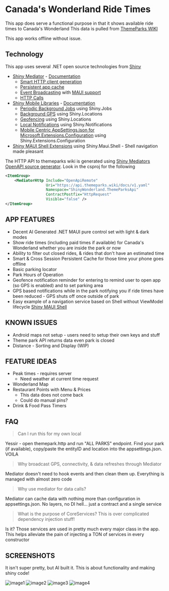 # Canada's Wonderland Ride Times

This app does serve a functional purpose in that it shows available ride times to Canada's Wonderland
This data is pulled from [ThemeParks WIKI](https://themeparks.wiki/)

This app works offline without issue.

## Technology
This app uses several .NET open source technologies from [Shiny](https://github.com/shinyorg)

* [Shiny Mediator](https://github.com/shinyorg/mediator) - [Documentation](https://shinylib.net/mediator/)
  * [Smart HTTP client generation](https://shinylib.net/mediator/extensions/http/)
  * [Persistent app cache](https://shinylib.net/mediator/middleware/caching/#persistent-cache)
  * [Event Broadcasting](https://shinylib.net/mediator/events/) with [MAUI support](https://shinylib.net/mediator/extensions/maui/)
  * [HTTP Calls](https://shinylib.net/mediator/extensions/http)
* [Shiny Mobile Libraries](https://github.com/shinyorg/shiny) - [Documentation](https://shinylib.net)
  * [Periodic Background Jobs](https://shinylib.net/client/jobs/) using Shiny.Jobs
  * [Background GPS](https://shinylib.net/client/locations/gps/) using Shiny.Locations
  * [Geofencing](https://shinylib.net/client/locations/geofencing/) using Shiny.Locations
  * [Local Notifications](https://shinylib.net/client/notifications/) using Shiny.Notifications
  * [Mobile Centric AppSettings.json for Microsoft.Extensions.Configuration](https://shinylib.net/client/other/configuration/) using Shiny.Extensions.Configuration
* [Shiny MAUI Shell Extensions](https://github.com/shinyorg/maui) using Shiny.Maui.Shell - Shell navigation made pleasant

The HTTP API to themeparks wiki is generated using [Shiny Mediators OpenAPI source generator](https://shinylib.net/client/mediator/extensions/http/).  Look in the csproj for the following

```xml
<ItemGroup>
    <MediatorHttp Include="OpenApiRemote"
                  Uri="https://api.themeparks.wiki/docs/v1.yaml"
                  Namespace="ShinyWonderland.ThemeParksApi"
                  ContractPostfix="HttpRequest"
                  Visible="false" />
</ItemGroup>
```

## APP FEATURES
* Decent AI Generated .NET MAUI pure control set with light & dark modes
* Show ride times (including paid times if available) for Canada's Wonderland whether you are inside the park or now
* Ability to filter out closed rides, & rides that don't have an estimated time
* Smart & Cross Session Persistent Cache for those time your phone goes offline
* Basic parking locator
* Park Hours of Operation
* Geofence notification reminder for entering to remind user to open app (so GPS is enabled) and to set parking area
* GPS based notifications while in the park notifying you if ride times have been reduced - GPS shuts off once outside of park
* Easy example of a navigation service based on Shell without ViewModel lifecycle [Shiny MAUI Shell](https://github.com/shinyorg/maui)

## KNOWN ISSUES
* Android maps not setup - users need to setup their own keys and stuff
* Theme park API returns data even park is closed
* Distance - Sorting and Display (WIP)

## FEATURE IDEAS
* Peak times - requires server
    * Need weather at current time request
* Wonderland Map
* Restaurant Points with Menu & Prices
  * This data does not come back
  * Could do manual pins?
* Drink & Food Pass Timers
  
## FAQ

> Can I run this for my own local 

Yessir - open themepark.http and run "ALL PARKS" endpoint.  Find your park (if available), copy/paste the entityID and location
into the appsettings.json.  VOILA

> Why broadcast GPS, connectivity, & data refreshes through Mediator

Mediator doesn't need to hook events and then clean them up.  Everything is managed with almost zero code

> Why use mediator for data calls?

Mediator can cache data with nothing more than configuration in appsettings.json.  No layers, no DI hell... just a contract and a single service

> What is the purpose of CoreServices?  This is over complicated dependency injection stuff!

Is it?  Those services are used in pretty much every major class in the app.  This helps alleviate the pain of injecting a TON of services in every constructor


## SCREENSHOTS

It isn't super pretty, but AI built it.  This is about functionality and making shiny code!

![image1](assets/1.PNG)
![image2](assets/2.PNG)
![image3](assets/3.PNG)
![image4](assets/4.PNG)